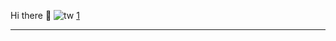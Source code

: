 Hi there 👋
![tw](https://user-images.githubusercontent.com/101355193/168806507-e2798198-e1a8-43d1-afdf-37153263c01d.png)
[1]

---
[1]:https://twitter.com/Ashutoshkap17
[2]:https://www.instagram.com/kapoor0905/
[3]:https://www.linkedin.com/in/ashutosh-kapoor-abb313229/
